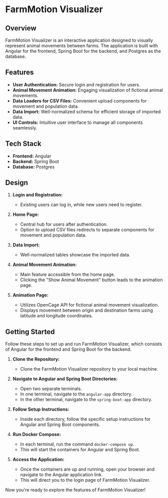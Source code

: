 # FarmMotion Visualizer

## Overview

FarmMotion Visualizer is an interactive application designed to visually represent animal movements between farms. The application is built with Angular for the frontend, Spring Boot for the backend, and Postgres as the database.

## Features

- **User Authentication:** Secure login and registration for users.
- **Animal Movement Animation:** Engaging visualization of fictional animal movements.
- **Data Loaders for CSV Files:** Convenient upload components for movement and population data.
- **Data Import:** Well-normalized schema for efficient storage of imported data.
- **UI Controls:** Intuitive user interface to manage all components seamlessly.


## Tech Stack

- **Frontend:** Angular
- **Backend:** Spring Boot
- **Database:** Postgres


## Design

1. **Login and Registration:**
   - Existing users can log in, while new users need to register.
   
2. **Home Page:**
   - Central hub for users after authentication.
   - Option to upload CSV files redirects to separate components for movement and population data.
   
3. **Data Import:**
   - Well-normalized tables showcase the imported data.
   
4. **Animal Movement Animation:**
   - Main feature accessible from the home page.
   - Clicking the "Show Animal Movement" button leads to the animation page.
   
5. **Animation Page:**
   - Utilizes OpenCage API for fictional animal movement visualization.
   - Displays movement between origin and destination farms using latitude and longitude coordinates.

## Getting Started

Follow these steps to set up and run FarmMotion Visualizer, which consists of Angular for the frontend and Spring Boot for the backend.

1. **Clone the Repository:**
   - Clone the FarmMotion Visualizer repository to your local machine.

2. **Navigate to Angular and Spring Boot Directories:**
   - Open two separate terminals.
   - In one terminal, navigate to the `angular-app` directory.
   - In the other terminal, navigate to the `spring-boot-app` directory.

3. **Follow Setup Instructions:**
   - Inside each directory, follow the specific setup instructions for Angular and Spring Boot components.

4. **Run Docker Compose:**
   - In each terminal, run the command `docker-compose up`.
   - This will start the containers for Angular and Spring Boot.

5. **Access the Application:**
   - Once the containers are up and running, open your browser and navigate to the Angular application link.
   - This will direct you to the login page of FarmMotion Visualizer.

Now you're ready to explore the features of FarmMotion Visualizer!



